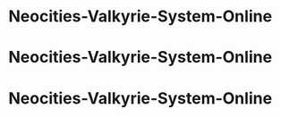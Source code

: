 # Neocities-Valkyrie-System-Online
# Neocities-Valkyrie-System-Online
# Neocities-Valkyrie-System-Online
